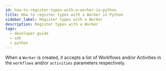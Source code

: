 ```yaml
---
id: how-to-register-types-with-a-worker-in-python
title: How to register types with a Worker in Python
sidebar_label: Register types with a Worker
description: Register types with a Worker
tags:
  - developer-guide
  - sdk
  - python
---
```


When a `Worker` is created, it accepts a list of Workflows and/or Activities in the `workflows` and/or `activities` parameters respectively.

